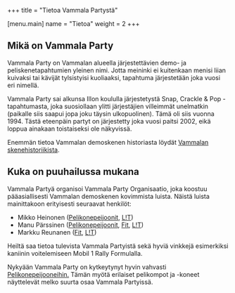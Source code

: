 +++
title = "Tietoa Vammala Partystä"

[menu.main]
name = "Tietoa"
weight = 2
+++
## Mikä on Vammala Party

Vammala Party on Vammalan alueella järjestettävien demo- ja peliskenetapahtumien yleinen nimi. Jotta meininki ei kuitenkaan menisi liian kuivaksi tai kävijät tylsistyisi kuoliaaksi, tapahtuma järjestetään joka vuosi eri nimellä.

Vammala Party sai alkunsa Illon koululla järjestetystä Snap, Crackle & Pop -tapahtumasta, joka suosiollaan ylitti järjestäjien villeimmät unelmatkin (paikalle siis saapui jopa joku täysin ulkopuolinen). Tämä oli siis vuonna 1994. Tästä eteenpäin partyt on järjestetty joka vuosi paitsi 2002, eikä loppua ainakaan toistaiseksi ole näkyvissä.

Enemmän tietoa Vammalan demoskenen historiasta löydät [Vammalan skenehistoriikista](http://www.kameli.net/vammala/).

## Kuka on puuhailussa mukana

Vammala Partyä organisoi Vammala Party Organisaatio, joka koostuu pääasiallisesti Vammalan demoskenen kovimmista luista. Näistä luista mainittakoon erityisesti seuraavat henkilöt:

* Mikko Heinonen ([Pelikonepeijoonit](http://www.pelikonepeijoonit.net/), [L!T](http://www.kameli.net/lt/))
* Manu Pärssinen ([Pelikonepeijoonit](http://www.pelikonepeijoonit.net/), [Fit](http://www.kameli.net/fit/), [L!T](http://www.kameli.net/lt/))
* Markku Reunanen ([Fit](http://www.kameli.net/fit/), [L!T](http://www.kameli.net/lt/))

Heiltä saa tietoa tulevista Vammala Partyistä sekä hyviä vinkkejä esimerkiksi kaniinin voitelemiseen Mobil 1 Rally Formulalla.

Nykyään Vammala Party on kytkeytynyt hyvin vahvasti [Pelikonepeijooneihin.](http://www.pelikonepeijoonit.net/) Tämän myötä erilaiset pelikompot ja -koneet näyttelevät melko suurta osaa Vammala Partyissä.